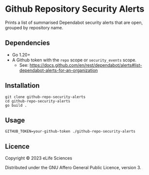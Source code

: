 # Github Repository Security Alerts

Prints a list of summarised Dependabot security alerts that are open, grouped by repository name.

## Dependencies

* Go 1.20+
* A Github token with the `repo` scope or `security_events` scope. 
    - See: https://docs.github.com/en/rest/dependabot/alerts#list-dependabot-alerts-for-an-organization

## Installation

    git clone github-repo-security-alerts
    cd github-repo-security-alerts
    go build .

## Usage

    GITHUB_TOKEN=your-github-token ./github-repo-security-alerts
    
## Licence

Copyright © 2023 eLife Sciences

Distributed under the GNU Affero General Public Licence, version 3.
